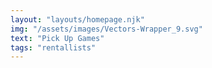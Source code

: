 ```yaml
---
layout: "layouts/homepage.njk"
img: "/assets/images/Vectors-Wrapper_9.svg"
text: "Pick Up Games"
tags: "rentallists"
---
```

